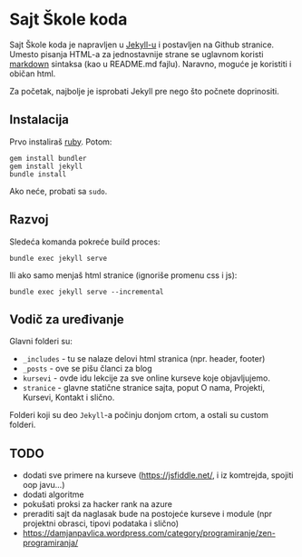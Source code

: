 # Sajt Škole koda

Sajt Škole koda je napravljen u [Jekyll-u](https://jekyllrb.com/) i postavljen na Github stranice. Umesto pisanja HTML-a za jednostavnije strane se uglavnom koristi [markdown](https://guides.github.com/features/mastering-markdown/) sintaksa (kao u README.md fajlu). Naravno, moguće je koristiti i običan html.

Za početak, najbolje je isprobati Jekyll pre nego što počnete doprinositi. 

## Instalacija

Prvo instaliraš [ruby](https://rubyinstaller.org/downloads/). Potom:

```
gem install bundler
gem install jekyll
bundle install
```

Ako neće, probati sa `sudo`.

## Razvoj

Sledeća komanda pokreće build proces:

```
bundle exec jekyll serve
```

Ili ako samo menjaš html stranice (ignoriše promenu css i js):

```
bundle exec jekyll serve --incremental
```

## Vodič za uređivanje

Glavni folderi su:

- `_includes` - tu se nalaze delovi html stranica (npr. header, footer)
- `_posts` - ove se pišu članci za blog
- `kursevi` - ovde idu lekcije za sve online kurseve koje objavljujemo.
- `stranice` - glavne statične stranice sajta, poput O nama, Projekti, Kursevi, Kontakt i slično.

Folderi koji su deo `Jekyll`-a počinju donjom crtom, a ostali su custom folderi.

## TODO

- dodati sve primere na kurseve (https://jsfiddle.net/, i iz komtrejda, spojiti oop javu...)
- dodati algoritme
- pokušati proksi za hacker rank na azure
- preraditi sajt da naglasak bude na postojeće kurseve i module (npr projektni obrasci, tipovi podataka i slično)
- https://damjanpavlica.wordpress.com/category/programiranje/zen-programiranja/